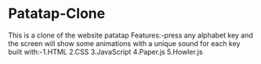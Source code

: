 # Patatap-Clone
This is a clone of the website patatap
Features:-press any alphabet key and the screen will show some animations with a unique sound for each key
built with:-1.HTML
            2.CSS
            3.JavaScript
            4.Paper.js
            5.Howler.js

